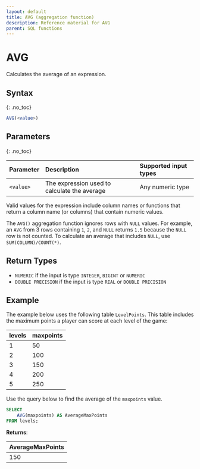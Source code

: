 ```yaml
---
layout: default
title: AVG (aggregation function)
description: Reference material for AVG
parent: SQL functions
---
```



# AVG

Calculates the average of an expression.

## Syntax
{: .no_toc}

```sql
AVG(<value>)
```

## Parameters
{: .no_toc}

| Parameter | Description                         |Supported input types |
| :--------- | :----------------------------------- | :---------------------|
| `<value>`  | The expression used to calculate the average | Any numeric type | 

Valid values for the expression include column names or functions that return a column name (or columns) that contain numeric values.

The `AVG()` aggregation function ignores rows with `NULL` values. For example, an `AVG` from 3 rows containing `1`, `2`, and `NULL` returns `1.5` because the `NULL` row is not counted. To calculate an average that includes `NULL`, use `SUM(COLUMN)/COUNT(*)`.

## Return Types
* `NUMERIC` if the input is type `INTEGER`, `BIGINT` or `NUMERIC`
* `DOUBLE PRECISION` if the input is type `REAL` or `DOUBLE PRECISION`

## Example

The example below uses the following table `LevelPoints`. This table includes the maximum points a player can score at each level of the game:

| levels   | maxpoints |
| :--------| :---------|
| 1        | 50        |
| 2        | 100       |
| 3        | 150       |
| 4        | 200       |
| 5        | 250       |

Use the query below to find the average of the `maxpoints` value. 

```sql
SELECT 
    AVG(maxpoints) AS AverageMaxPoints 
FROM levels;
```

**Returns**:

| AverageMaxPoints | 
| :----------------| 
| 150              |
